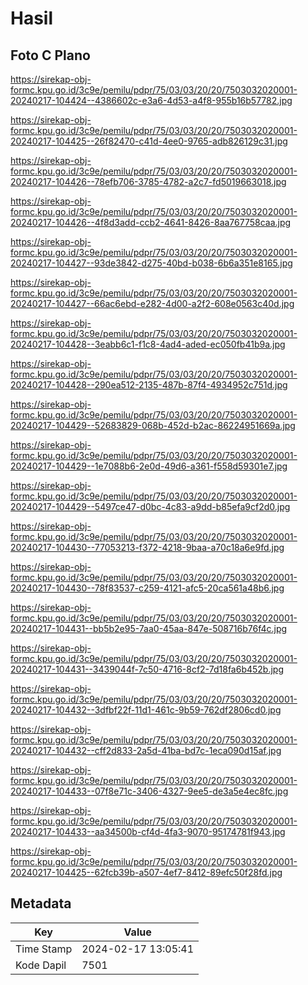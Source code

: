 # Hasil

## Foto C Plano

https://sirekap-obj-formc.kpu.go.id/3c9e/pemilu/pdpr/75/03/03/20/20/7503032020001-20240217-104424--4386602c-e3a6-4d53-a4f8-955b16b57782.jpg

https://sirekap-obj-formc.kpu.go.id/3c9e/pemilu/pdpr/75/03/03/20/20/7503032020001-20240217-104425--26f82470-c41d-4ee0-9765-adb826129c31.jpg

https://sirekap-obj-formc.kpu.go.id/3c9e/pemilu/pdpr/75/03/03/20/20/7503032020001-20240217-104426--78efb706-3785-4782-a2c7-fd5019663018.jpg

https://sirekap-obj-formc.kpu.go.id/3c9e/pemilu/pdpr/75/03/03/20/20/7503032020001-20240217-104426--4f8d3add-ccb2-4641-8426-8aa767758caa.jpg

https://sirekap-obj-formc.kpu.go.id/3c9e/pemilu/pdpr/75/03/03/20/20/7503032020001-20240217-104427--93de3842-d275-40bd-b038-6b6a351e8165.jpg

https://sirekap-obj-formc.kpu.go.id/3c9e/pemilu/pdpr/75/03/03/20/20/7503032020001-20240217-104427--66ac6ebd-e282-4d00-a2f2-608e0563c40d.jpg

https://sirekap-obj-formc.kpu.go.id/3c9e/pemilu/pdpr/75/03/03/20/20/7503032020001-20240217-104428--3eabb6c1-f1c8-4ad4-aded-ec050fb41b9a.jpg

https://sirekap-obj-formc.kpu.go.id/3c9e/pemilu/pdpr/75/03/03/20/20/7503032020001-20240217-104428--290ea512-2135-487b-87f4-4934952c751d.jpg

https://sirekap-obj-formc.kpu.go.id/3c9e/pemilu/pdpr/75/03/03/20/20/7503032020001-20240217-104429--52683829-068b-452d-b2ac-86224951669a.jpg

https://sirekap-obj-formc.kpu.go.id/3c9e/pemilu/pdpr/75/03/03/20/20/7503032020001-20240217-104429--1e7088b6-2e0d-49d6-a361-f558d59301e7.jpg

https://sirekap-obj-formc.kpu.go.id/3c9e/pemilu/pdpr/75/03/03/20/20/7503032020001-20240217-104429--5497ce47-d0bc-4c83-a9dd-b85efa9cf2d0.jpg

https://sirekap-obj-formc.kpu.go.id/3c9e/pemilu/pdpr/75/03/03/20/20/7503032020001-20240217-104430--77053213-f372-4218-9baa-a70c18a6e9fd.jpg

https://sirekap-obj-formc.kpu.go.id/3c9e/pemilu/pdpr/75/03/03/20/20/7503032020001-20240217-104430--78f83537-c259-4121-afc5-20ca561a48b6.jpg

https://sirekap-obj-formc.kpu.go.id/3c9e/pemilu/pdpr/75/03/03/20/20/7503032020001-20240217-104431--bb5b2e95-7aa0-45aa-847e-508716b76f4c.jpg

https://sirekap-obj-formc.kpu.go.id/3c9e/pemilu/pdpr/75/03/03/20/20/7503032020001-20240217-104431--3439044f-7c50-4716-8cf2-7d18fa6b452b.jpg

https://sirekap-obj-formc.kpu.go.id/3c9e/pemilu/pdpr/75/03/03/20/20/7503032020001-20240217-104432--3dfbf22f-11d1-461c-9b59-762df2806cd0.jpg

https://sirekap-obj-formc.kpu.go.id/3c9e/pemilu/pdpr/75/03/03/20/20/7503032020001-20240217-104432--cff2d833-2a5d-41ba-bd7c-1eca090d15af.jpg

https://sirekap-obj-formc.kpu.go.id/3c9e/pemilu/pdpr/75/03/03/20/20/7503032020001-20240217-104433--07f8e71c-3406-4327-9ee5-de3a5e4ec8fc.jpg

https://sirekap-obj-formc.kpu.go.id/3c9e/pemilu/pdpr/75/03/03/20/20/7503032020001-20240217-104433--aa34500b-cf4d-4fa3-9070-95174781f943.jpg

https://sirekap-obj-formc.kpu.go.id/3c9e/pemilu/pdpr/75/03/03/20/20/7503032020001-20240217-104425--62fcb39b-a507-4ef7-8412-89efc50f28fd.jpg


## Metadata

| Key        | Value               |
| ---------- | ------------------- |
| Time Stamp | 2024-02-17 13:05:41 |
| Kode Dapil | 7501                |



